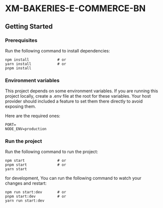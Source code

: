 # XM-BAKERIES-E-COMMERCE-BN

## Getting Started
### Prerequisites
Run the following command to install dependencies:
```
npm install             # or
yarn install            # or
pnpm install
```

### Environment variables
This project depends on some environment variables. If you are running this project locally, create a .env file at the root for these variables. Your host provider should included a feature to set them there directly to avoid exposing them.

Here are the required ones:
```
PORT=
NODE_ENV=production
```

### Run the project
Run the following command to run the project:
```
npm start               # or
pnpm start              # or
yarn start
```

for development, You can run the following command to watch your changes and restart:
```
npm run start:dev       # or
pnpm start:dev          # or
yarn run start:dev
```
